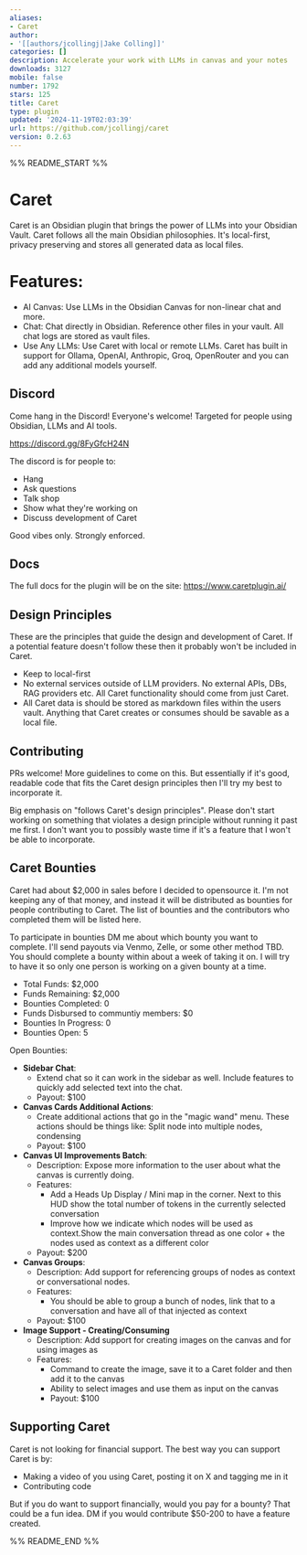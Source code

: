 ```yaml
---
aliases:
- Caret
author:
- '[[authors/jcollingj|Jake Colling]]'
categories: []
description: Accelerate your work with LLMs in canvas and your notes
downloads: 3127
mobile: false
number: 1792
stars: 125
title: Caret
type: plugin
updated: '2024-11-19T02:03:39'
url: https://github.com/jcollingj/caret
version: 0.2.63
---
```


%% README_START %%

# Caret
Caret is an Obsidian plugin that brings the power of LLMs into your Obsidian Vault. Caret follows all the main Obsidian philosophies. It's local-first, privacy preserving and stores all generated data as local files.


# Features:
- AI Canvas: Use LLMs in the Obsidian Canvas for non-linear chat and more.
- Chat: Chat directly in Obsidian. Reference other files in your vault. All chat logs are stored as vault files.
- Use Any LLMs: Use Caret with local or remote LLMs. Caret has built in support for Ollama, OpenAI, Anthropic, Groq, OpenRouter and you can add any additional models yourself.


## Discord
Come hang in the Discord! Everyone's welcome! Targeted for people using Obsidian, LLMs and AI tools.

https://discord.gg/8FyGfcH24N

The discord is for people to:
- Hang
- Ask questions 
- Talk shop
- Show what they're working on
- Discuss development of Caret

Good vibes only. Strongly enforced.


## Docs 
The full docs for the plugin will be on the site:
https://www.caretplugin.ai/

## Design Principles
These are the principles that guide the design and development of Caret. If a potential feature doesn't follow these then it probably won't be included in Caret.
- Keep to local-first
- No external services outside of LLM providers. No external APIs, DBs, RAG providers etc. All Caret functionality should come from just Caret.
- All Caret data is should be stored as markdown files within the users vault. Anything that Caret creates or consumes should be savable as a local file.
  


## Contributing
PRs welcome! More guidelines to come on this. But essentially if it's good, readable code that fits the Caret design principles then I'll try my best to incorporate it.

Big emphasis on "follows Caret's design principles". Please don't start working on something that violates a design principle without running it past me first. I don't want you to possibly waste time if it's a feature that I won't be able to incorporate.

## Caret Bounties
Caret had about $2,000 in sales before I decided to opensource it. I'm not keeping any of that money, and instead it will be distributed as bounties for people contributing to Caret. The list of bounties and the contributors who completed them will be listed here.

To participate in bounties DM me about which bounty you want to complete. I'll send payouts via Venmo, Zelle, or some other method TBD. You should complete a bounty within about a week of taking it on. I will try to have it so only one person is working on a given bounty at a time.

- Total Funds: $2,000
- Funds Remaining: $2,000
- Bounties Completed: 0
- Funds Disbursed to communtiy members: $0
- Bounties In Progress: 0
- Bounties Open: 5

Open Bounties:
- **Sidebar Chat**: 
  - Extend chat so it can work in the sidebar as well. Include features to quickly add selected text into the chat.
  - Payout: $100
- **Canvas Cards Additional Actions**:
  - Create additional actions that go in the "magic wand" menu. These actions should be things like: Split node into multiple nodes, condensing 
  - Payout: $100
- **Canvas UI Improvements Batch**:
  - Description: Expose more information to the user about what the canvas is currently doing.
  - Features:
    - Add a Heads Up Display / Mini map in the corner. Next to this HUD show the total number of tokens in the currently selected conversation
    - Improve how we indicate which nodes will be used as context.Show the main conversation thread as one color + the nodes used as context as a different color
  - Payout: $200
- **Canvas Groups**:
  - Description: Add support for referencing groups of nodes as context or conversational nodes.
  - Features:
    - You should be able to group a bunch of nodes, link that to a conversation and have all of that injected as context
  - Payout: $100
- **Image Support - Creating/Consuming**
  - Description: Add support for creating images on the canvas and for using images as
  - Features:
    - Command to create the image, save it to a Caret folder and then add it to the canvas
    - Ability to select images and use them as input on the canvas
    - Payout: $100

## Supporting Caret
Caret is not looking for financial support. The best way you can support Caret is by:
- Making a video of you using Caret, posting it on X and tagging me in it
- Contributing code


But if you do want to support financially, would you pay for a bounty? That could be a fun idea. DM if you would contribute $50-200 to have a feature created.


%% README_END %%